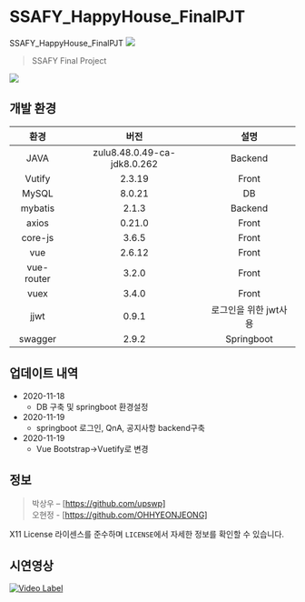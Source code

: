 # SSAFY_HappyHouse_FinalPJT
SSAFY_HappyHouse_FinalPJT
<a href="https://hits.seeyoufarm.com"><img src="https://hits.seeyoufarm.com/api/count/incr/badge.svg?url=https%3A%2F%2Fgithub.com%2Fupswp%2F-Project-HelloProblem&count_bg=%2379C83D&title_bg=%23555555&icon=snapcraft.svg&icon_color=%23EDE11D&title=hits&edge_flat=false"/></a>

> SSAFY Final Project <HappyHouse Project> 

![](../header.png)


## 개발 환경

|환경|버전|설명|
|:---:|:---:|:---:|
|JAVA |zulu8.48.0.49-ca-jdk8.0.262 |Backend|
|Vutify |2.3.19|Front|
|MySQL|8.0.21|DB|
|mybatis|2.1.3|Backend|
|axios|0.21.0|Front|
|core-js|3.6.5|Front|
|vue|2.6.12|Front|
|vue-router|3.2.0|Front|
|vuex|3.4.0|Front|
|jjwt|0.9.1|로그인을 위한 jwt사용|
|swagger|2.9.2|Springboot|

## 업데이트 내역


* 2020-11-18
    * DB 구축 및 springboot 환경설정
* 2020-11-19
    * springboot 로그인, QnA, 공지사항 backend구축
* 2020-11-19
    * Vue Bootstrap->Vuetify로 변경

## 정보

> 박상우 – [https://github.com/upswp] <br/>
> 오현정 - [https://github.com/OHHYEONJEONG] <br/>



X11 License 라이센스를 준수하며 ``LICENSE``에서 자세한 정보를 확인할 수 있습니다.

## 시연영상
[![Video Label](http://img.youtube.com/vi/c8U9Y-hTYYk/0.jpg)](https://youtu.be/c8U9Y-hTYYk)
